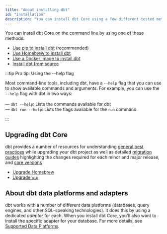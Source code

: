 ```yaml
---
title: "About installing dbt"
id: "installation"
description: "You can install dbt Core using a few different tested methods."
---
```


You can install dbt Core on the command line by using one of these methods:

- [Use pip to install dbt](/docs/core/pip-install) (recommended)
- [Use Homebrew to install dbt](/docs/core/homebrew-install)
- [Use a Docker image to install dbt](/docs/core/docker-install)
- [Install dbt from source](/docs/core/source-install)

:::tip Pro tip: Using the --help flag

Most command-line tools, including dbt, have a `--help` flag that you can use to show available commands and arguments. For example, you can use the `--help` flag with dbt in two ways:<br /><br />
&mdash; `dbt --help`: Lists the commands available for dbt<br />
&mdash; `dbt run --help`: Lists the flags available for the `run` command

:::

## Upgrading dbt Core

dbt provides a number of resources for understanding [general best practices](/blog/upgrade-dbt-without-fear) while upgrading your dbt project as well as detailed [migration guides](/guides/migration/versions/upgrading-to-v1.4) highlighting the changes required for each minor and major release, and [core versions](/docs/dbt-versions/core)

- [Upgrade Homebrew](/docs/core/homebrew-install#upgrading-dbt-and-your-adapter)
- [Upgrade `pip`](/docs/core/pip-install#change-dbt-core-versions)


## About dbt data platforms and adapters

dbt works with a number of different data platforms (databases, query engines, and other SQL-speaking technologies). It does this by using a dedicated _adapter_ for each. When you install dbt Core, you'll also want to install the specific adapter for your database. For more details, see [Supported Data Platforms](/docs/supported-data-platforms).
